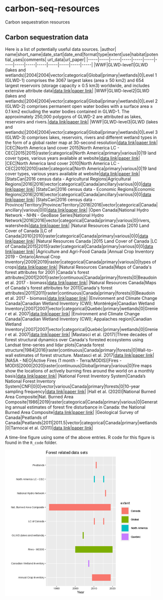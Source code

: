 # carbon-seq-resources
Carbon sequestration resources
## Carbon sequestration data
Here is a list of potentially useful data sources.
|author| name|short_name|date_start|date_end|format|type|extent|use|habitat|potential_uses|comments| url_data|url_paper|
|-----|-----|-----|-----|-----|-----|-----|-----|-----|-----|-----|-----|-----|-----|
|WWF|GLWD-level1|GLWD (lakes and wetlands)|2004|2004|vector|categorical|Global|primary|wetlands|0|Level 1 (GLWD-1) comprises the 3067 largest lakes (area ≥ 50 km2) and 654 largest reservoirs (storage capacity ≥ 0.5 km3) worldwide, and includes extensive attribute data|[data link](https://www.worldwildlife.org/publications/global-lakes-and-wetlands-database-large-lake-polygons-level-1)|[paper link](0)|
|WWF|GLWD-level2|GLWD (lakes and wetlands)|2004|2004|vector|categorical|Global|primary|wetlands|0|Level 2 (GLWD-2) comprises permanent open water bodies with a surface area ≥ 0.1 km2 excluding the water bodies contained in GLWD-1. The approximately 250,000 polygons of GLWD-2 are attributed as lakes, reservoirs and rivers.|[data link](https://www.worldwildlife.org/publications/global-lakes-and-wetlands-database-small-lake-polygons-level-2)|[paper link](0)|
|WWF|GLWD-level3|GLWD (lakes and wetlands)|2004|2004|vector|categorical|Global|primary|wetlands|0|Level 3 (GLWD-3) comprises lakes, reservoirs, rivers and different wetland types in the form of a global raster map at 30-second resolution|[data link](https://www.worldwildlife.org/publications/global-lakes-and-wetlands-database-lakes-and-wetlands-grid-level-3)|[paper link](0)|
|CEC|North America land cover 2015|North America LC - CEC|2015|2015|raster|categorical|North America|primary|various|0|19 land cover types, various years available at website|[data link]( http://www.cec.org/files/atlas)|[paper link](0)|
|CEC|North America land cover 2010|North America LC - CEC|2010|2010|raster|categorical|North America|primary|various|0|19 land cover types, various years available at website|[data link]( http://www.cec.org/files/atlas)|[paper link](0)|
|StatsCan|2016 census data - Agricultural Regions|Agricultural Regions|2016|2016|vector|categorical|Canada|ancillary|various|0|0|[data link](https://www12.statcan.gc.ca/census-recensement/2011/geo/bound-limit/bound-limit-2016-eng.cfm)|[paper link](0)|
|StatsCan|2016 census data - Economic Regions|Economic Regions|2016|2016|vector|categorical|Canada|ancillary|various|0|0|[data link](https://www12.statcan.gc.ca/census-recensement/2011/geo/bound-limit/bound-limit-2016-eng.cfm)|[paper link](0)|
|StatsCan|2016 census data - Province/Territory|Province/Territory|2016|2016|vector|categorical|Canada|ancillary|various|0|0|[data link](https://www12.statcan.gc.ca/census-recensement/2011/geo/bound-limit/bound-limit-2016-eng.cfm)|[paper link](0)|
|Open Canada|National Hydro Network - NHN - GeoBase Series|National Hydro Network|2016|2016|vector|categorical|Canada|primary|various|0|rivers, watersheds|[data link](https://open.canada.ca/data/en/dataset/a4b190fe-e090-4e6d-881e-b87956c07977)|[paper link](0)|
|Natural Resources Canada |2010 Land Cover of Canada |LC of Canada|2010|2010|raster|categorical|Canada|primary|various|0|0|[data link](https://open.canada.ca/data/en/dataset/c688b87f-e85f-4842-b0e1-a8f79ebf1133)|[paper link](0)|
|Natural Resources Canada |2015 Land Cover of Canada |LC of Canada|2015|2015|raster|categorical|Canada|primary|various|0|0|[data link](https://open.canada.ca/data/en/dataset/4e615eae-b90c-420b-adee-2ca35896caf6)|[paper link](0)|
|Agriculture and Agri-Food Canada |Annual Crop Inventory 2019 - Ontario|Annual Crop Inventory|2009|2019|raster|categorical|Canada|primary|various|0|types of crops|[data link](https://www.agr.gc.ca/atlas/data_donnees/agr/annualCropInventory/tif/2019/)|[paper link](0)|
|Natural Resources Canada|Maps of Canada's forest attributes for 2001 |Canada's forest attributes|2001|2001|raster|continuous|Canada|primary|forests|0|Beaudoin et al. 2017 - biomass|[data link](https://open.canada.ca/data/en/dataset/ec9e2659-1c29-4ddb-87a2-6aced147a990)|[paper link](https://cdnsciencepub.com/doi/10.1139/cjfr-2017-0184)|
|Natural Resources Canada|Maps of Canada's forest attributes for 2011|Canada's forest attributes|2011|2011|raster|continuous|Canada|primary|forests|0|Beaudoin et al. 2017 - biomass|[data link](https://open.canada.ca/data/en/dataset/ec9e2659-1c29-4ddb-87a2-6aced147a990)|[paper link](https://cdnsciencepub.com/doi/10.1139/cjfr-2017-0184)|
|Environment and Climate Change Canada|Canadian Wetland Inventory (CWI); Montérégie|Canadian Wetland Inventory|2007|2007|vector|categorical|Quebéc|primary|wetlands|0|Grenier et al. 2007|[data link](https://open.canada.ca/data/en/dataset/2381fe32-653c-431b-b520-a85b2396e377)|[paper link](0)|
|Environment and Climate Change Canada|Canadian Wetland Inventory (CWI); Appalaches region|Canadian Wetland Inventory|2007|2007|vector|categorical|Quebéc|primary|wetlands|0|Grenier et al. 2007|[data link](https://open.canada.ca/data/en/dataset/09f46d71-6feb-4f8f-8eb5-a58a58b06af5)|[paper link](0)|
|Mastasci et al. (2017)|Three decades of forest structural dynamics over Canada's forested ecosystems using Landsat time-series and lidar plots|Canada forest structure|1984|2016|raster|continuous|Canada|primary|forests|0|Wall-to-wall estimates of forest structure. Mastasci et al. 2017|[data link](0)|[paper link](https://www.sciencedirect.com/science/article/pii/S0034425718303572)|
|NASA - NEO|Active Fires (1 month - Terra/MODIS)|Fires - MODIS|2000|2020|raster|continuous|Global|primary|various|0|fire maps show the locations of actively burning fires around the world on a monthly basis|[data link](https://earthobservatory.nasa.gov/global-maps/MOD14A1_M_FIRE)|[paper link](0)|
|National Forest Inventory System|Canada’s National Forest Inventory System|CNFI|0|0|vector|various|Canada|primary|forests|0|10-year sampling frequency|[data link](0)|[paper link](0)|
|Hall et al. (2020)|National Burned Area Composite|Nat. Burned Area Composite|1986|2019|raster|categorical|Canada|primary|various|0|Generating annual estimates of forest fire disturbance in Canada: the National Burned Area Composite|[data link](0)|[paper link](https://www.publish.csiro.au/wf/WF19201)|
|Geological Survey of Canada|Peatlands of Canada|Peatlands|2011|2011.5|vector|categorical|Canada|primary|wetlands|0|Tarnocai et al. (2011)|[data link](https://geoscan.nrcan.gc.ca/starweb/geoscan/servlet.starweb?path=geoscan/fulle.web&search1=R=288786)|[paper link](0)|

A time-line figure using some of the above entries. R code for this figure is found in the `R_code` folder.

![Forest related data time-line](./images/forest_data_sets1.png "Forest related data time-line")




